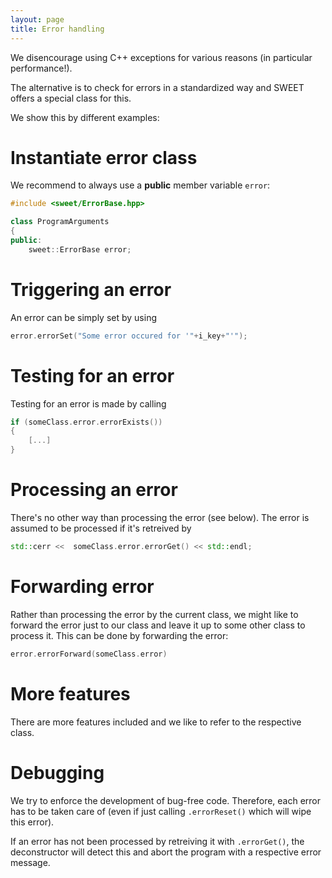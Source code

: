 ```yaml
---
layout: page
title: Error handling
---
```



We disencourage using C++ exceptions for various reasons (in particular performance!).

The alternative is to check for errors in a standardized way and SWEET offers a special class for this.

We show this by different examples:

# Instantiate error class

We recommend to always use a **public** member variable ```error```:

```c++
#include <sweet/ErrorBase.hpp>

class ProgramArguments
{
public:
	sweet::ErrorBase error;
```


# Triggering an error

An error can be simply set by using

```c++
error.errorSet("Some error occured for '"+i_key+"'");
```


# Testing for an error

Testing for an error is made by calling

```c++
if (someClass.error.errorExists())
{
	[...]
}
```



# Processing an error

There's no other way than processing the error (see below).
The error is assumed to be processed if it's retreived by

```c++
std::cerr <<  someClass.error.errorGet() << std::endl;
```


# Forwarding error

Rather than processing the error by the current class, we might like to forward the error just to our class and leave it up to some other class to process it.
This can be done by forwarding the error:

```c++
error.errorForward(someClass.error)
```


# More features

There are more features included and we like to refer to the respective class.



# Debugging

We try to enforce the development of bug-free code.
Therefore, each error has to be taken care of (even if just calling ```.errorReset()``` which will wipe this error).

If an error has not been processed by retreiving it with ```.errorGet()```, the deconstructor will detect this and abort the program with a respective error message.

